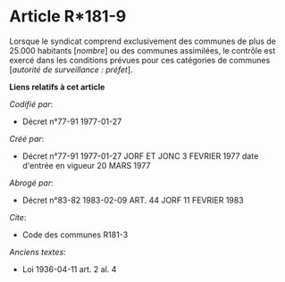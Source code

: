 # Article R*181-9

Lorsque le syndicat comprend exclusivement des communes de plus de 25.000 habitants [*nombre*] ou des communes assimilées, le
contrôle est exercé dans les conditions prévues pour ces catégories de communes [*autorité de surveillance : préfet*].

**Liens relatifs à cet article**

_Codifié par_:

  - Décret n°77-91 1977-01-27

_Créé par_:

  - Décret n°77-91 1977-01-27 JORF ET JONC 3 FEVRIER 1977 date d'entrée en vigueur 20 MARS 1977

_Abrogé par_:

  - Décret n°83-82 1983-02-09 ART. 44 JORF 11 FEVRIER 1983

_Cite_:

  - Code des communes R181-3

_Anciens textes_:

  - Loi   1936-04-11 art. 2 al. 4
